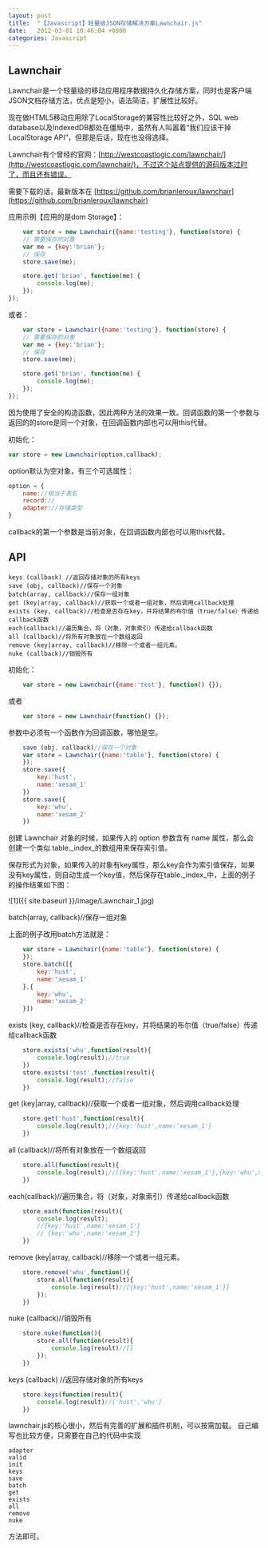 ```yaml
---
layout: post
title:  "【Javascript】轻量级JSON存储解决方案Lawnchair.js"
date:   2012-03-01 10:46:04 +0800
categories: Javascript
---
```


## Lawnchair

Lawnchair是一个轻量级的移动应用程序数据持久化存储方案，同时也是客户端JSON文档存储方法，优点是短小，语法简洁，扩展性比较好。

现在做HTML5移动应用除了LocalStorage的兼容性比较好之外，SQL web database以及IndexedDB都处在僵局中，虽然有人叫嚣着“我们应该干掉 LocalStorage API”，但那是后话，现在也没得选择。

Lawnchair有个曾经的官网：[http://westcoastlogic.com/lawnchair/](http://westcoastlogic.com/lawnchair/)，不过这个站点提供的源码版本过时了，而且还有错误。

需要下载的话，最新版本在 [https://github.com/brianleroux/lawnchair](https://github.com/brianleroux/lawnchair)

应用示例【应用的是dom Storage】：

```javascript
    var store = new Lawnchair({name:'testing'}, function(store) {
    // 需要保存的对象
    var me = {key:'brian'};
    // 保存
    store.save(me);

    store.get('brian', function(me) {
        console.log(me);
    });
});
```
或者：

```javascript
    var store = Lawnchair({name:'testing'}, function(store) {
    // 需要保存的对象
    var me = {key:'brian'};
    // 保存
    store.save(me);

    store.get('brian', function(me) {
        console.log(me);
    });
});
```
因为使用了安全的构造函数，因此两种方法的效果一致。回调函数的第一个参数与返回的的store是同一个对象，在回调函数内部也可以用this代替。

初始化：

```javascript
var store = new Lawnchair(option,callback);
```
option默认为空对象，有三个可选属性：

```javascript
option = {
    name://相当于表名
    record://
    adapter://存储类型
}
```
callback的第一个参数是当前对象，在回调函数内部也可以用this代替。

## API

    keys (callback) //返回存储对象的所有keys
    save (obj, callback)//保存一个对象
    batch(array, callback)//保存一组对象
    get (key|array, callback)//获取一个或者一组对象，然后调用callback处理
    exists (key, callback)//检查是否存在key，并将结果的布尔值（true/false）传递给callback函数
    each(callback)//遍历集合，将（对象，对象索引）传递给callback函数
    all (callback)//将所有对象放在一个数组返回
    remove (key|array, callback)//移除一个或者一组元素。
    nuke (callback)//销毁所有
    
初始化：

```javascript
    var store = new Lawnchair({name:'test'}, function() {});
```

或者

```javascript
    var store = new Lawnchair(function() {});
```

参数中必须有一个函数作为回调函数，哪怕是空。

```javascript
    save (obj, callback)//保存一个对象
    var store = Lawnchair({name:'table'}, function(store) {
    });
    store.save({
        key:'hust',
        name:'xesam_1'
    })
    store.save({
        key:'whu',
        name:'xesam_2'
    })
```

创建 Lawnchair 对象的时候，如果传入的 option 参数含有 name 属性，那么会创建一个类似 table._index_的数组用来保存索引值。

保存形式为对象，如果传入的对象有key属性，那么key会作为索引值保存，如果没有key属性，则自动生成一个key值，然后保存在table._index_中，上面的例子的操作结果如下图：

![1]({{ site.baseurl }}/image/Lawnchair_1.jpg)

batch(array, callback)//保存一组对象

上面的例子改用batch方法就是：

```javascript
    var store = Lawnchair({name:'table'}, function(store) {
    });
    store.batch([{
        key:'hust',
        name:'xesam_1'
    },{
        key:'whu',
        name:'xesam_2'
    }])
```

exists (key, callback)//检查是否存在key，并将结果的布尔值（true/false）传递给callback函数

```javascript
    store.exists('whu',function(result){
        console.log(result);//true
    })
    store.exists('test',function(result){
        console.log(result);//false
    })
```
get (key|array, callback)//获取一个或者一组对象，然后调用callback处理

```javascript
    store.get('hust',function(result){
        console.log(result);//{key:'hust',name:'xesam_1'}
    })
```
all (callback)//将所有对象放在一个数组返回

```javascript
    store.all(function(result){
        console.log(result);//[{key:'hust',name:'xesam_1'},{key:'whu',name:'xesam_2'}]
    })
```
each(callback)//遍历集合，将（对象，对象索引）传递给callback函数

```javascript
    store.each(function(result){
        console.log(result);
        //{key:'hust',name:'xesam_1'}
        // {key:'whu',name:'xesam_2'}
    })
```
remove (key|array, callback)//移除一个或者一组元素。

```javascript
    store.remove('whu',function(){
        store.all(function(result){
            console.log(result)//[{key:'hust',name:'xesam_1'}]
        });
    })
```
nuke (callback)//销毁所有

```javascript
    store.nuke(function(){
        store.all(function(result){
            console.log(result)//[]
        });
    })
```
keys (callback) //返回存储对象的所有keys

```javascript
    store.keys(function(result){
        console.log(result)//['hust','whu']
    })
```

lawnchair.js的核心很小，然后有完善的扩展和插件机制，可以按需加载。
自己编写也比较方便，只需要在自己的代码中实现

    adapter 
    valid 
    init 
    keys 
    save 
    batch 
    get 
    exists 
    all 
    remove 
    nuke

方法即可。
